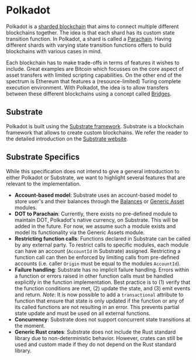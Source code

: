 Polkadot
========

Polkadot is a [sharded
blockchain](https://wiki.polkadot.network/docs/en/learn-introduction)
that aims to connect multiple different blockchains together. The idea
is that each shard has its custom state transition function. In
Polkadot, a shard is called a
[Parachain](https://wiki.polkadot.network/docs/en/learn-parachains).
Having different shards with varying state transition functions offers
to build blockchains with various cases in mind.

Each blockchain has to make trade-offs in terms of features it wishes to
include. Great examples are Bitcoin which focusses on the core aspect of
asset transfers with limited scripting capabilities. On the other end of
the spectrum is Ethereum that features a (resource-limited) Turing
complete execution environment. With Polkadot, the idea is to allow
transfers between these different blockchains using a concept called
[Bridges](https://wiki.polkadot.network/docs/en/learn-bridges).

Substrate
---------

Polkadot is built using the [Substrate
framework](https://substrate.dev/). Substrate is a blockchain framework
that allows to create custom blockchains. We refer the reader to the
detailed introduction on the [Substrate
website](https://substrate.dev/docs/en/).

Substrate Specifics
-------------------

While this specification does not intend to give a general introduction
to either Polkadot or Substrate, we want to highlight several features
that are relevant to the implementation.

-   **Account-based model**: Substrate uses an account-based model to
    store user\'s and their balances through the
    [Balances](https://substrate.dev/rustdocs/master/pallet_balances/index.html)
    or [Generic
    Asset](https://substrate.dev/rustdocs/master/pallet_generic_asset/index.html)
    modules.
-   **DOT to Parachain**: Currently, there exists no pre-defined module
    to maintain DOT, Polkadot\'s native currency, on Substrate. This
    will be added in the future. For now, we assume such a module exists
    and model its functionality via the Generic Assets module.
-   **Restricting function calls**: Functions declared in Substrate can
    be called by any external party. To restrict calls to specific
    modules, each module can have an account (`AccountId` in Substrate)
    assigned. Restricting a function call can then be enforced by
    limiting calls from pre-defined accounts (i.e. caller `Origin` must
    be equal to the modules `AccountId`).
-   **Failure handling**: Substrate has no implicit failure handling.
    Errors within a function or errors raised in other function calls
    must be handled explicitly in the function implementation. Best
    practice is to (1) verify that the function conditions are met, (2)
    update the state, and (3) emit events and return. *Note*: It is now
    possible to add a `transactional` attribute to function that ensure
    that state is only updated if the function or any of its called
    functions are not resulting in an error. This prevents partial state
    update and must be used on all external functions.
-   **Concurrency**: Substrate does not support concurrent state
    transitions at the moment.
-   **Generic Rust crates**: Substrate does not include the Rust
    standard library due to non-deterministic behavior. However, crates
    can still be used and custom made if they do not depend on the Rust
    standard library.
